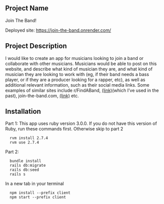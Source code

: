 ## Project Name

Join The Band!

Deployed site: https://join-the-band.onrender.com/

## Project Description

I would like to create an app for musicians looking to join a band or collaborate with other musicians. Musicians would be able to post on this website, and describe what kind of musician they are, and what kind of musician they are looking to work with (eg, if their band needs a bass player, or if they are a producer looking for a rapper, etc), as well as additional relevant information, such as their social media links. Some examples of similar sites include r/FindABand, [(link)](https://www.reddit.com/r/FindABand/)(which I’ve used in the past), join-the-band.com, [(link)](https://www.join-a-band.com/) etc.


## Installation 

Part 1: This app uses ruby version 3.0.0. If you do not have this version of Ruby, run these commands first. Otherwise skip to part 2

``` 
  rvm install 2.7.4
  rvm use 2.7.4
```

Part 2: 

``` 
  bundle install 
  rails db:migrate
  rails db:seed
  rails s
```

In a new tab in your terminal 

``` 
  npm install --prefix client 
  npm start --prefix client 
```
 


